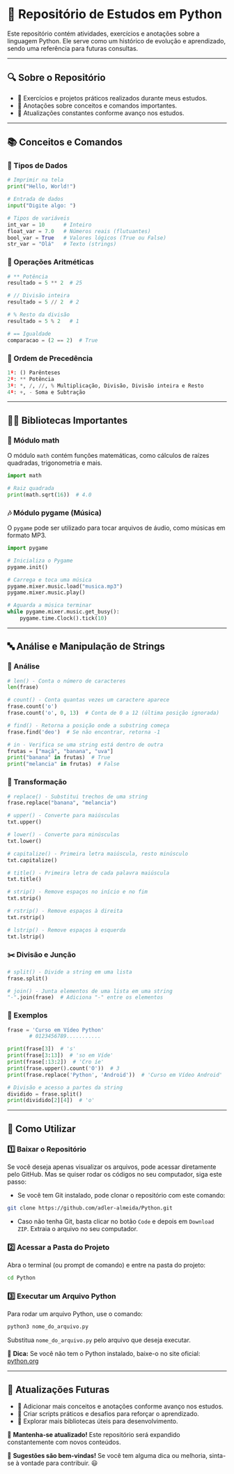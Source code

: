 # 📌 Repositório de Estudos em Python

Este repositório contém atividades, exercícios e anotações sobre a linguagem Python. Ele serve como um histórico de evolução e aprendizado, sendo uma referência para futuras consultas.

---

## 🔍 Sobre o Repositório
- 📂 Exercícios e projetos práticos realizados durante meus estudos.
- 📖 Anotações sobre conceitos e comandos importantes.
- 🔄 Atualizações constantes conforme avanço nos estudos.

---

## 📚 Conceitos e Comandos

### 📌 Tipos de Dados
```python
# Imprimir na tela
print("Hello, World!")

# Entrada de dados
input("Digite algo: ")

# Tipos de variáveis
int_var = 10      # Inteiro
float_var = 7.0   # Números reais (flutuantes)
bool_var = True   # Valores lógicos (True ou False)
str_var = "Olá"   # Texto (strings)
```

### 🧮 Operações Aritméticas
```python
# ** Potência
resultado = 5 ** 2  # 25

# // Divisão inteira
resultado = 5 // 2  # 2

# % Resto da divisão
resultado = 5 % 2   # 1

# == Igualdade
comparacao = (2 == 2)  # True
```

### 📌 Ordem de Precedência
```python
1º: () Parênteses
2º: ** Potência
3º: *, /, //, % Multiplicação, Divisão, Divisão inteira e Resto
4º: +, - Soma e Subtração
```

---

## 🧑‍💻 Bibliotecas Importantes

### 📐 Módulo math
O módulo `math` contém funções matemáticas, como cálculos de raízes quadradas, trigonometria e mais.
```python
import math

# Raiz quadrada
print(math.sqrt(16))  # 4.0
```

### 🎶 Módulo pygame (Música)
O `pygame` pode ser utilizado para tocar arquivos de áudio, como músicas em formato MP3.
```python
import pygame

# Inicializa o Pygame
pygame.init()

# Carrega e toca uma música
pygame.mixer.music.load("musica.mp3")
pygame.mixer.music.play()

# Aguarda a música terminar
while pygame.mixer.music.get_busy():
    pygame.time.Clock().tick(10)
```

---

## 🔤 Análise e Manipulação de Strings

### 📏 Análise
```python
# len() - Conta o número de caracteres
len(frase)

# count() - Conta quantas vezes um caractere aparece
frase.count('o')
frase.count('o', 0, 13)  # Conta de 0 a 12 (última posição ignorada)

# find() - Retorna a posição onde a substring começa
frase.find('deo')  # Se não encontrar, retorna -1

# in - Verifica se uma string está dentro de outra
frutas = ["maçã", "banana", "uva"]
print("banana" in frutas)  # True
print("melancia" in frutas)  # False
```

### 🔄 Transformação
```python
# replace() - Substitui trechos de uma string
frase.replace("banana", "melancia")

# upper() - Converte para maiúsculas
txt.upper()

# lower() - Converte para minúsculas
txt.lower()

# capitalize() - Primeira letra maiúscula, resto minúsculo
txt.capitalize()

# title() - Primeira letra de cada palavra maiúscula
txt.title()

# strip() - Remove espaços no início e no fim
txt.strip()

# rstrip() - Remove espaços à direita
txt.rstrip()

# lstrip() - Remove espaços à esquerda
txt.lstrip()
```

### ✂️ Divisão e Junção
```python
# split() - Divide a string em uma lista
frase.split()

# join() - Junta elementos de uma lista em uma string
"-".join(frase)  # Adiciona "-" entre os elementos
```

### 🎯 Exemplos
```python
frase = 'Curso em Vídeo Python'
       # 0123456789...........

print(frase[3])  # 's'
print(frase[3:13])  # 'so em Víde'
print(frase[:13:2])  # 'Cro íe'
print(frase.upper().count('O'))  # 3
print(frase.replace('Python', 'Android'))  # 'Curso em Vídeo Android'

# Divisão e acesso a partes da string
dividido = frase.split()
print(dividido[2][4])  # 'o'
```

---

## 🚀 Como Utilizar

### 1️⃣ Baixar o Repositório
Se você deseja apenas visualizar os arquivos, pode acessar diretamente pelo GitHub. Mas se quiser rodar os códigos no seu computador, siga este passo:

- Se você tem Git instalado, pode clonar o repositório com este comando:
```sh
git clone https://github.com/adler-almeida/Python.git
```
- Caso não tenha Git, basta clicar no botão `Code` e depois em `Download ZIP`. Extraia o arquivo no seu computador.

### 2️⃣ Acessar a Pasta do Projeto
Abra o terminal (ou prompt de comando) e entre na pasta do projeto:
```sh
cd Python
```

### 3️⃣ Executar um Arquivo Python
Para rodar um arquivo Python, use o comando:
```sh
python3 nome_do_arquivo.py
```
Substitua `nome_do_arquivo.py` pelo arquivo que deseja executar.

📌 **Dica:** Se você não tem o Python instalado, baixe-o no site oficial: [python.org](https://www.python.org/)

---

## 🔄 Atualizações Futuras

- 📌 Adicionar mais conceitos e anotações conforme avanço nos estudos.
- 🔧 Criar scripts práticos e desafios para reforçar o aprendizado.
- 🚀 Explorar mais bibliotecas úteis para desenvolvimento.

📌 **Mantenha-se atualizado!** Este repositório será expandido constantemente com novos conteúdos.

📌 **Sugestões são bem-vindas!** Se você tem alguma dica ou melhoria, sinta-se à vontade para contribuir. 😃
